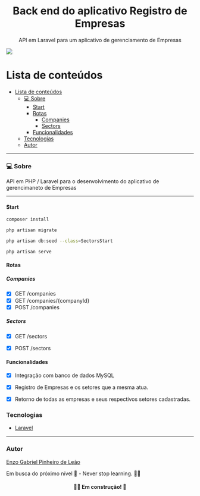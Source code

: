 <h1 align="center">Back end do aplicativo Registro de Empresas</h1>
<p align="center">API em Laravel para um aplicativo de gerenciamento de Empresas</p>
<img src="https://img.shields.io/badge/PHP-WORK-green">

# Lista de conteúdos

<!--ts-->

- [Lista de conteúdos](#lista-de-conteúdos)
    - [💻 Sobre](#-sobre)
      - [Start](#start)
      - [Rotas](#rotas)
        - [Companies](#companies)
        - [Sectors](#sectors)
      - [Funcionalidades](#funcionalidades)
    - [Tecnologias](#tecnologias)
    - [Autor](#autor)
<!--te-->

---

### 💻 Sobre

API em PHP / Laravel para o desenvolvimento do aplicativo de gerencimaneto de Empresas

---
#### Start
```bash
composer install

php artisan migrate

php artisan db:seed --class=SectorsStart

php artisan serve

```

#### Rotas

##### Companies

- [x] GET /companies  
- [x] GET /companies/{companyId} 
- [x] POST /companies 

##### Sectors
- [x] GET /sectors 
- [x] POST /sectors 


#### Funcionalidades
- [x] Integração com banco de dados MySQL
- [x] Registro de Empresas e os setores que a mesma atua.
- [x] Retorno de todas as empresas e seus respectivos setores cadastradas.


### Tecnologias

- [Laravel](https://laravel.com)

---


### Autor

[Enzo Gabriel Pinheiro de Leão](https://www.linkedin.com/in/enzo-le%C3%A3o-976270202/)

Em busca do próximo nível 🚀 - Never stop learning. 🧑‍🎓

<h4 align="center"> 
	🧑‍🔧 Em construção! 🚧
</h4>
